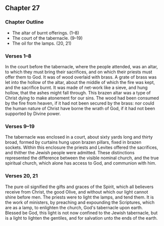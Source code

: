 ## Chapter 27

### Chapter Outline

- The altar of burnt offerings. (1–8)
- The court of the tabernacle. (9–19)
- The oil for the lamps. (20, 21)

### Verses 1–8

In the court before the tabernacle, where the people attended, was an altar, to which they must bring their sacrifices, and on which their priests must offer them to God. It was of wood overlaid with brass. A grate of brass was let into the hollow of the altar, about the middle of which the fire was kept, and the sacrifice burnt. It was made of net-work like a sieve, and hung hollow, that the ashes might fall through. This brazen altar was a type of Christ dying to make atonement for our sins. The wood had been consumed by the fire from heaven, if it had not been secured by the brass: nor could the human nature of Christ have borne the wrath of God, if it had not been supported by Divine power.

### Verses 9–19

The tabernacle was enclosed in a court, about sixty yards long and thirty broad, formed by curtains hung upon brazen pillars, fixed in brazen sockets. Within this enclosure the priests and Levites offered the sacrifices, and thither the Jewish people were admitted. These distinctions represented the difference between the visible nominal church, and the true spiritual church, which alone has access to God, and communion with him.

### Verses 20, 21

The pure oil signified the gifts and graces of the Spirit, which all believers receive from Christ, the good Olive, and without which our light cannot shine before men. The priests were to light the lamps, and tend them. It is the work of ministers, by preaching and expounding the Scriptures, which are as a lamp, to enlighten the church, God's tabernacle upon earth. Blessed be God, this light is not now confined to the Jewish tabernacle, but is a light to lighten the gentiles, and for salvation unto the ends of the earth.

